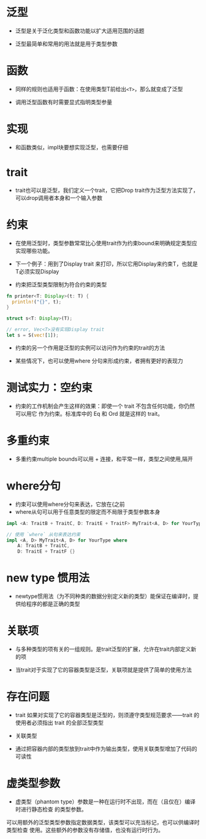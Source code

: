 # 泛型

- 泛型是关于泛化类型和函数功能以扩大适用范围的话题

- 泛型最简单和常用的用法就是用于类型参数

# 函数
- 同样的规则也适用于函数：在使用类型T前给出`<T>`，那么就变成了泛型

- 调用泛型函数有时需要显式指明类型参量

# 实现
- 和函数类似，impl块要想实现泛型，也需要仔细

# trait

- trait也可以是泛型，我们定义一个trait，它把Drop trait作为泛型方法实现了，可以drop调用者本身和一个输入参数

# 约束

- 在使用泛型时，类型参数常常比心使用trait作为约束bound来明确规定类型应实现哪些功能。

- 下一个例子：用到了Display trait 来打印，所以它用Display来约束T，也就是T必须实现Display

- 约束把泛型类型限制为符合约束的类型

```rs
fn printer<T: Display>(t: T) {
  println!("{}", t);
}

struct s<T: Display>(T);

// error, Vec<T>没有实现Display trait
let s = S(vec![1]);
```

- 约束的另一个作用是泛型的实例可以访问作为约束的trait的方法

- 某些情况下，也可以使用where 分句来形成约束，者拥有更好的表现力

# 测试实力：空约束

- 约束的工作机制会产生这样的效果：即使一个 trait 不包含任何功能，你仍然可以用它 作为约束。标准库中的 Eq 和 Ord 就是这样的 trait。

# 多重约束

- 多重约束multiple bounds可以用 + 连接，和平常一样，类型之间使用,隔开

# where分句

- 约束可以使用where分句来表达，它放在{之前
- where从句可以用于任意类型的限定而不局限于类型参数本身

```rs
impl <A: TraitB + TraitC, D: TraitE + TraitF> MyTrait<A, D> for YourType {}

// 使用 `where` 从句来表达约束
impl <A, D> MyTrait<A, D> for YourType where
    A: TraitB + TraitC,
    D: TraitE + TraitF {}

```

# new type 惯用法

- newtype惯用法（为不同种类的数据分别定义新的类型）能保证在编译时，提供给程序的都是正确的类型

# 关联项

- 与多种类型的项有关的一组规则。是trait泛型的扩展，允许在trait内部定义新的项

- 当trait对于实现了它的容器类型是泛型，关联项就是提供了简单的使用方法

# 存在问题

- trait 如果对实现了它的容器类型是泛型的，则须遵守类型规范要求——trait 的 使用者必须指出 trait 的全部泛型类型

- 关联类型
- 通过把容器内部的类型放到trait中作为输出类型，使用关联类型增加了代码的可读性

# 虚类型参数
- 虚类型（phantom type）参数是一种在运行时不出现，而在（且仅在）编译时进行静态检查 的类型参数。

可以用额外的泛型类型参数指定数据类型，该类型可以充当标记，也可以供编译时类型检查 使用。这些额外的参数没有存储值，也没有运行时行为。
